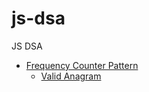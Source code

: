 # js-dsa

JS DSA

- [Frequency Counter Pattern](./Frequency_Counter_Pattern/readme.md#frequency-counter-pattern)
  - [Valid Anagram](./Frequency_Counter_Pattern/readme.md#anagram-checker)
